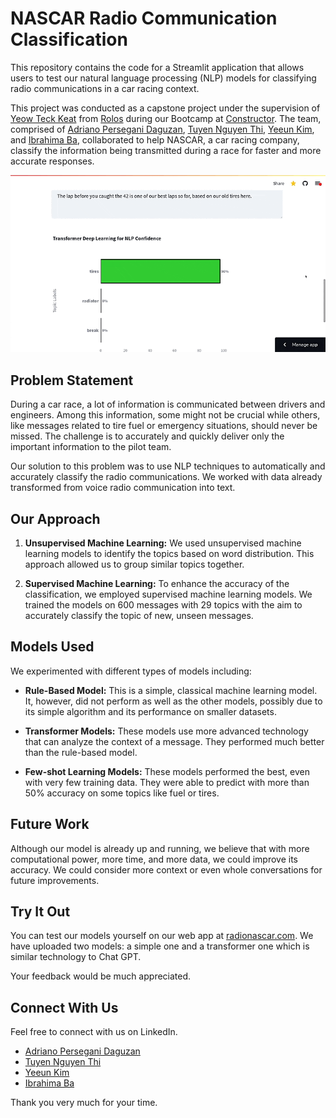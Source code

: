 # NASCAR Radio Communication Classification

This repository contains the code for a Streamlit application that allows users to test our natural language processing (NLP) models for classifying radio communications in a car racing context. 

This project was conducted as a capstone project under the supervision of [Yeow Teck Keat](https://www.linkedin.com/in/yeow-tk/) from [Rolos](https://rolos.com/) during our Bootcamp at [Constructor](https://learning.constructor.org/). The team, comprised of [Adriano Persegani Daguzan](https://www.linkedin.com/in/adriano-persegani/), [Tuyen Nguyen Thi](https://www.linkedin.com/in/tuyen-nguyen-thi-7576967b/), [Yeeun Kim](https://www.linkedin.com/in/yeeun-kim-bba19b15b/), and [Ibrahima Ba](https://www.linkedin.com/in/ibrahima-ba-data-scientist-germany/), collaborated to help NASCAR, a car racing company, classify the information being transmitted during a race for faster and more accurate responses. 

<img src="data/images/streamlit-demo.gif" width="800"/>

## Problem Statement

During a car race, a lot of information is communicated between drivers and engineers. Among this information, some might not be crucial while others, like messages related to tire fuel or emergency situations, should never be missed. The challenge is to accurately and quickly deliver only the important information to the pilot team. 

Our solution to this problem was to use NLP techniques to automatically and accurately classify the radio communications. We worked with data already transformed from voice radio communication into text. 

## Our Approach

1. **Unsupervised Machine Learning:** We used unsupervised machine learning models to identify the topics based on word distribution. This approach allowed us to group similar topics together.

2. **Supervised Machine Learning:** To enhance the accuracy of the classification, we employed supervised machine learning models. We trained the models on 600 messages with 29 topics with the aim to accurately classify the topic of new, unseen messages. 

## Models Used

We experimented with different types of models including:

- **Rule-Based Model:** This is a simple, classical machine learning model. It, however, did not perform as well as the other models, possibly due to its simple algorithm and its performance on smaller datasets. 

- **Transformer Models:** These models use more advanced technology that can analyze the context of a message. They performed much better than the rule-based model. 

- **Few-shot Learning Models:** These models performed the best, even with very few training data. They were able to predict with more than 50% accuracy on some topics like fuel or tires.

## Future Work

Although our model is already up and running, we believe that with more computational power, more time, and more data, we could improve its accuracy. We could consider more context or even whole conversations for future improvements.

## Try It Out

You can test our models yourself on our web app at [radionascar.com](http://www.radionascar.com). We have uploaded two models: a simple one and a transformer one which is similar technology to Chat GPT. 

Your feedback would be much appreciated. 

## Connect With Us

Feel free to connect with us on LinkedIn. 

- [Adriano Persegani Daguzan](https://www.linkedin.com/in/adriano-persegani/)
- [Tuyen Nguyen Thi](https://www.linkedin.com/in/tuyen-nguyen-thi-7576967b/)
- [Yeeun Kim](https://www.linkedin.com/in/yeeun-kim-bba19b15b/)
- [Ibrahima Ba](https://www.linkedin.com/in/ibrahima-ba-data-scientist-germany/)

Thank you very much for your time.
